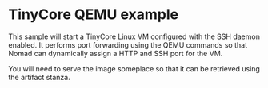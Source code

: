 # TinyCore QEMU example

This sample will start a TinyCore Linux VM configured
with the SSH daemon enabled. It performs port forwarding
using the QEMU commands so that Nomad can dynamically
assign a HTTP and SSH port for the VM.

You will need to serve the image someplace so that it
can be retrieved using the artifact stanza.